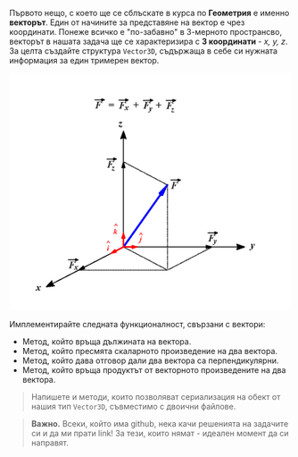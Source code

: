 Първото нещо, с което ще се сблъскате в курса по **Геометрия** е именно **векторът**. Един от начините за представяне на вектор е чрез координати. Понеже всичко е "по-забавно" в 3-мерното пространсво, векторът в нашата задача ще се характеризира с **3 координати** - *x, y, z*. За целта създайте структура `Vector3D`, съдържаща в себе си нужната информация за един тримерен вектор.

![](./Res/Vector3D.png)

Имплементирайте следната функционалност, свързани с вектори:

- Метод, който връща дължината на вектора.
- Метод, който пресмята скаларното произведение на два вектора.
- Метод, който дава отговор дали два вектора са перпендикулярни.
- Метод, който връща продуктът от векторното произведените на два вектора.

> Напишете и методи, които позволяват сериализация на обект от нашия тип `Vector3D`, съвместимо с двоични файлове.

> **Важно.**
> Всеки, който има github, нека качи решенията на задачите си и да ми прати link!
> За тези, които нямат - идеален момент да си направят.

